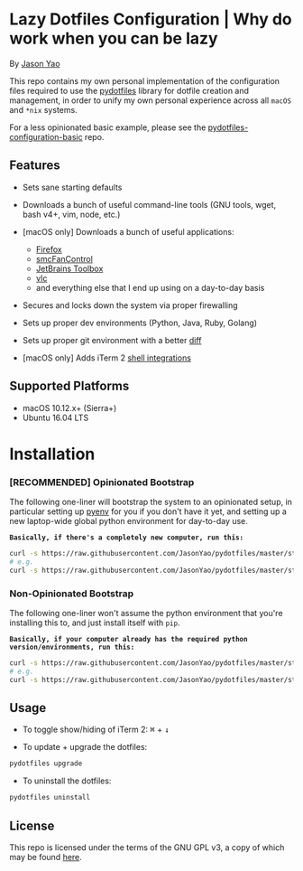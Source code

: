 # Lazy Dotfiles Configuration | Why do work when you can be lazy
By [Jason Yao](https://github.com/JasonYao/)

This repo contains my own personal implementation of the
configuration files required to use the [pydotfiles]() library
for dotfile creation and management, in order to unify my
own personal experience across all `macOS` and `*nix` systems.

For a less opinionated basic example, please see
the [pydotfiles-configuration-basic]() repo.

## Features
- Sets sane starting defaults

- Downloads a bunch of useful command-line tools (GNU tools, wget, bash v4+, vim, node, etc.)

- [macOS only] Downloads a bunch of useful applications:
  - [Firefox](https://www.mozilla.org/en-US/firefox/)
  - [smcFanControl](https://www.eidac.de/)
  - [JetBrains Toolbox](https://www.jetbrains.com/toolbox/)
  - [vlc](https://www.videolan.org/vlc/index.html)
  - and everything else that I end up using on a day-to-day basis

- Secures and locks down the system via proper firewalling

- Sets up proper dev environments (Python, Java, Ruby, Golang)

- Sets up proper git environment with a better [diff](https://github.com/so-fancy/diff-so-fancy)

- [macOS only] Adds iTerm 2 [shell integrations](https://www.iterm2.com/documentation-shell-integration.html)

## Supported Platforms
- macOS 10.12.x+ (Sierra+)
- Ubuntu 16.04 LTS

# Installation
### [RECOMMENDED] Opinionated Bootstrap
The following one-liner will bootstrap the system to an opinionated
setup, in particular setting up [pyenv](https://github.com/pyenv/pyenv)
for you if you don't have it yet, and setting up a new laptop-wide global
python environment for day-to-day use.

**`Basically, if there's a completely new computer, run this:`**

```sh
curl -s https://raw.githubusercontent.com/JasonYao/pydotfiles/master/start-opinionated | bash -s {CONFIGURATION_REPO_GIT_LINK}
# e.g.
curl -s https://raw.githubusercontent.com/JasonYao/pydotfiles/master/start-opinionated | bash -s git@github.com:JasonYao/dotfiles.git
```

### Non-Opinionated Bootstrap
The following one-liner won't assume the python environment that you're
installing this to, and just install itself with `pip`.

**`Basically, if your computer already has the required python version/environments, run this:`**

```sh
curl -s https://raw.githubusercontent.com/JasonYao/pydotfiles/master/start-base | bash -s {CONFIGURATION_REPO_GIT_LINK}
# e.g.
curl -s https://raw.githubusercontent.com/JasonYao/pydotfiles/master/start-base | bash -s git@github.com:JasonYao/dotfiles.git
```

## Usage
- To toggle show/hiding of iTerm 2:
<kbd>⌘</kbd> + <kbd>↓</kbd>

- To update + upgrade the dotfiles:
```sh
pydotfiles upgrade
```

- To uninstall the dotfiles:
```sh
pydotfiles uninstall
```

## License
This repo is licensed under the terms of the
GNU GPL v3, a copy of which may be found [here](LICENSE).
